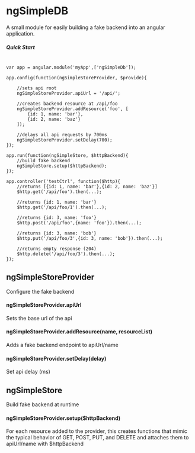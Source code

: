 # ngSimpleDB

A small module for easily building a fake backend into an angular application.

##### Quick Start
#
```
var app = angular.module('myApp',['ngSimpleDb']);

app.config(function(ngSimpleStoreProvider, $provide){
    
    //sets api root
    ngSimpleStoreProvider.apiUrl = '/api/';
    
    //creates backend resource at /api/foo
    ngSimpleStoreProvider.addResource('foo', [
        {id: 1, name: 'bar'},
        {id: 2, name: 'baz'}
    ]);
    
    //delays all api requests by 700ms
    ngSimpleStoreProvider.setDelay(700);
});

app.run(function(ngSimpleStore, $httpBackend){
    //build fake backend
    ngSimpleStore.setup($httpBackend);
});

app.controller('testCtrl', function($http){
    //returns [{id: 1, name: 'bar'},{id: 2, name: 'baz'}]
    $http.get('/api/foo').then(...);
    
    //returns {id: 1, name: 'bar'}
    $http.get('/api/foo/1').then(...);
    
    //returns {id: 3, name: 'foo'}
    $http.post('/api/foo',{name: 'foo'}).then(...);
    
    //returns {id: 3, name: 'bob'}
    $http.put('/api/foo/3',{id: 3, name: 'bob'}).then(...);
    
    //returns empty response (204)
    $http.delete('/api/foo/3').then(...);
});
```

## ngSimpleStoreProvider

Configure the fake backend

#### ngSimpleStoreProvider.apiUrl

Sets the base url of the api

#### ngSimpleStoreProvider.addResource(name, resourceList)

Adds a fake backend endpoint to apiUrl/name

#### ngSimpleStoreProvider.setDelay(delay)

Set api delay (ms)

## ngSimpleStore

Build fake backend at runtime

#### ngSimpleStoreProvider.setup($httpBackend)
For each resource added to the provider, this creates functions that mimic the typical behavior of GET, POST, PUT, and DELETE and attaches them to apiUrl/name with $httpBackend




